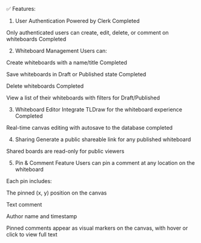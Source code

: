 ✅ Features:
1. User Authentication
Powered by Clerk Completed


Only authenticated users can create, edit, delete, or comment on whiteboards Completed


2. Whiteboard Management
Users can:


Create whiteboards with a name/title Completed


Save whiteboards in Draft or Published state Completed


Delete whiteboards Completed


View a list of their whiteboards with filters for Draft/Published


3. Whiteboard Editor
Integrate TLDraw for the whiteboard experience Completed


Real-time canvas editing with autosave to the database completed


4. Sharing
Generate a public shareable link for any published whiteboard


Shared boards are read-only for public viewers


5. Pin & Comment Feature
Users can pin a comment at any location on the whiteboard


Each pin includes:


The pinned (x, y) position on the canvas


Text comment


Author name and timestamp


Pinned comments appear as visual markers on the canvas, with hover or click to view full text

